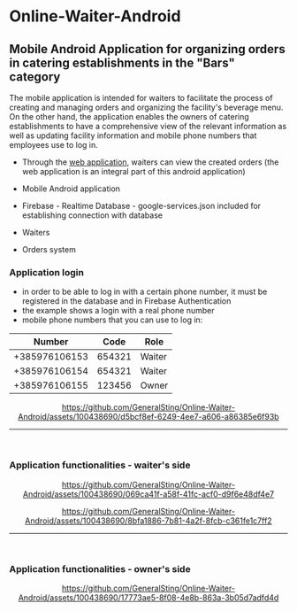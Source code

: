 # Online-Waiter-Android

## Mobile Android Application for organizing orders in catering establishments in the "Bars" category

The mobile application is intended for waiters to facilitate the process of creating and managing orders and organizing the facility's beverage menu. On the other hand, the application enables the owners of catering establishments to have a comprehensive view of the relevant information as well as updating facility information and mobile phone numbers that employees use to log in.
  * Through the [web application](https://github.com/GeneralSting/Online-Waiter-WebApp), waiters can view the created orders (the web application is an integral part of this android application)

* Mobile Android application
* Firebase - Realtime Database - google-services.json included for establishing connection with database
* Waiters
* Orders system

### Application login

- in order to be able to log in with a certain phone number, it must be registered in the database and in Firebase Authentication
- the example shows a login with a real phone number
- mobile phone numbers that you can use to log in:

| Number      | Code |  Role |
| ----------- | ----------- |----------|
| +385976106153      |654321| Waiter       |
| +385976106154   |654321| Waiter        |
| +385976106155   |123456| Owner       |


<div align="center">

https://github.com/GeneralSting/Online-Waiter-Android/assets/100438690/d5bcf8ef-6249-4ee7-a606-a86385e6f93b

</div>

<hr>

<br>

### Application functionalities - waiter's side

<div align="center">


https://github.com/GeneralSting/Online-Waiter-Android/assets/100438690/069ca41f-a58f-41fc-acf0-d9f6e48df4e7

</div>

<div align="center">


https://github.com/GeneralSting/Online-Waiter-Android/assets/100438690/8bfa1886-7b81-4a2f-8fcb-c361fe1c7ff2

</div>

<hr>

<br>

### Application functionalities - owner's side

<div align="center">

https://github.com/GeneralSting/Online-Waiter-Android/assets/100438690/17773ae5-8f08-4e8b-863a-3b05d7adfd4d

</div>
